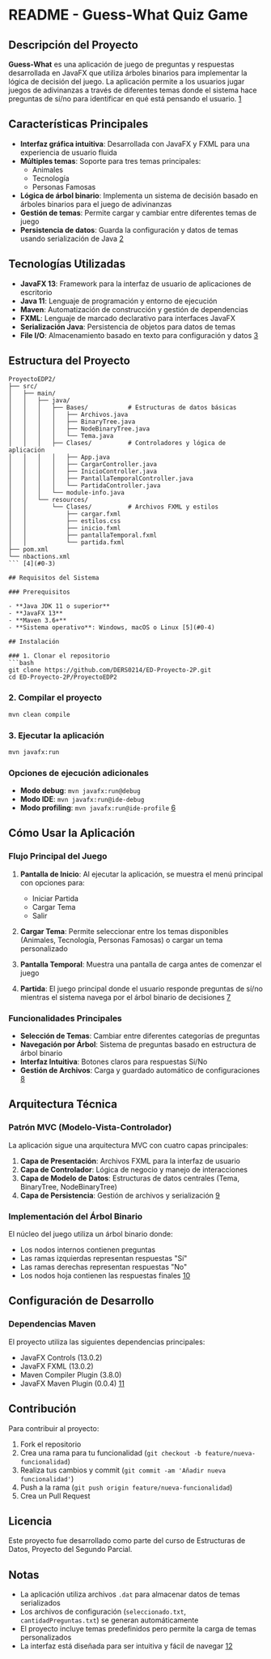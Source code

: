 


# README - Guess-What Quiz Game

## Descripción del Proyecto

**Guess-What** es una aplicación de juego de preguntas y respuestas desarrollada en JavaFX que utiliza árboles binarios para implementar la lógica de decisión del juego. La aplicación permite a los usuarios jugar juegos de adivinanzas a través de diferentes temas donde el sistema hace preguntas de sí/no para identificar en qué está pensando el usuario. [1](#0-0) 

## Características Principales

- **Interfaz gráfica intuitiva**: Desarrollada con JavaFX y FXML para una experiencia de usuario fluida
- **Múltiples temas**: Soporte para tres temas principales:
  - Animales
  - Tecnología  
  - Personas Famosas
- **Lógica de árbol binario**: Implementa un sistema de decisión basado en árboles binarios para el juego de adivinanzas
- **Gestión de temas**: Permite cargar y cambiar entre diferentes temas de juego
- **Persistencia de datos**: Guarda la configuración y datos de temas usando serialización de Java [2](#0-1) 

## Tecnologías Utilizadas

- **JavaFX 13**: Framework para la interfaz de usuario de aplicaciones de escritorio
- **Java 11**: Lenguaje de programación y entorno de ejecución
- **Maven**: Automatización de construcción y gestión de dependencias  
- **FXML**: Lenguaje de marcado declarativo para interfaces JavaFX
- **Serialización Java**: Persistencia de objetos para datos de temas
- **File I/O**: Almacenamiento basado en texto para configuración y datos [3](#0-2) 

## Estructura del Proyecto

```
ProyectoEDP2/
├── src/
│   ├── main/
│   │   ├── java/
│   │   │   ├── Bases/           # Estructuras de datos básicas
│   │   │   │   ├── Archivos.java
│   │   │   │   ├── BinaryTree.java
│   │   │   │   ├── NodeBinaryTree.java
│   │   │   │   └── Tema.java
│   │   │   ├── Clases/          # Controladores y lógica de aplicación
│   │   │   │   ├── App.java
│   │   │   │   ├── CargarController.java
│   │   │   │   ├── InicioController.java
│   │   │   │   ├── PantallaTemporalController.java
│   │   │   │   └── PartidaController.java
│   │   │   └── module-info.java
│   │   └── resources/
│   │       └── Clases/          # Archivos FXML y estilos
│   │           ├── cargar.fxml
│   │           ├── estilos.css
│   │           ├── inicio.fxml
│   │           ├── pantallaTemporal.fxml
│   │           └── partida.fxml
├── pom.xml
└── nbactions.xml
``` [4](#0-3) 

## Requisitos del Sistema

### Prerequisitos

- **Java JDK 11 o superior**
- **JavaFX 13**
- **Maven 3.6+**
- **Sistema operativo**: Windows, macOS o Linux [5](#0-4) 

## Instalación

### 1. Clonar el repositorio
```bash
git clone https://github.com/DERS0214/ED-Proyecto-2P.git
cd ED-Proyecto-2P/ProyectoEDP2
```

### 2. Compilar el proyecto
```bash
mvn clean compile
```

### 3. Ejecutar la aplicación
```bash
mvn javafx:run
```

### Opciones de ejecución adicionales
- **Modo debug**: `mvn javafx:run@debug`
- **Modo IDE**: `mvn javafx:run@ide-debug`
- **Modo profiling**: `mvn javafx:run@ide-profile` [6](#0-5) 

## Cómo Usar la Aplicación

### Flujo Principal del Juego

1. **Pantalla de Inicio**: Al ejecutar la aplicación, se muestra el menú principal con opciones para:
   - Iniciar Partida
   - Cargar Tema
   - Salir

2. **Cargar Tema**: Permite seleccionar entre los temas disponibles (Animales, Tecnología, Personas Famosas) o cargar un tema personalizado

3. **Pantalla Temporal**: Muestra una pantalla de carga antes de comenzar el juego

4. **Partida**: El juego principal donde el usuario responde preguntas de sí/no mientras el sistema navega por el árbol binario de decisiones [7](#0-6) 

### Funcionalidades Principales

- **Selección de Temas**: Cambiar entre diferentes categorías de preguntas
- **Navegación por Árbol**: Sistema de preguntas basado en estructura de árbol binario
- **Interfaz Intuitiva**: Botones claros para respuestas Sí/No
- **Gestión de Archivos**: Carga y guardado automático de configuraciones [8](#0-7) 

## Arquitectura Técnica

### Patrón MVC (Modelo-Vista-Controlador)

La aplicación sigue una arquitectura MVC con cuatro capas principales:

1. **Capa de Presentación**: Archivos FXML para la interfaz de usuario
2. **Capa de Controlador**: Lógica de negocio y manejo de interacciones
3. **Capa de Modelo de Datos**: Estructuras de datos centrales (Tema, BinaryTree, NodeBinaryTree)
4. **Capa de Persistencia**: Gestión de archivos y serialización [9](#0-8) 

### Implementación del Árbol Binario

El núcleo del juego utiliza un árbol binario donde:
- Los nodos internos contienen preguntas
- Las ramas izquierdas representan respuestas "Sí"
- Las ramas derechas representan respuestas "No"
- Los nodos hoja contienen las respuestas finales [10](#0-9) 

## Configuración de Desarrollo

### Dependencias Maven

El proyecto utiliza las siguientes dependencias principales:
- JavaFX Controls (13.0.2)
- JavaFX FXML (13.0.2)
- Maven Compiler Plugin (3.8.0)
- JavaFX Maven Plugin (0.0.4) [11](#0-10) 

## Contribución

Para contribuir al proyecto:

1. Fork el repositorio
2. Crea una rama para tu funcionalidad (`git checkout -b feature/nueva-funcionalidad`)
3. Realiza tus cambios y commit (`git commit -am 'Añadir nueva funcionalidad'`)
4. Push a la rama (`git push origin feature/nueva-funcionalidad`)
5. Crea un Pull Request

## Licencia

Este proyecto fue desarrollado como parte del curso de Estructuras de Datos, Proyecto del Segundo Parcial.

## Notas

- La aplicación utiliza archivos `.dat` para almacenar datos de temas serializados
- Los archivos de configuración (`seleccionado.txt`, `cantidadPreguntas.txt`) se generan automáticamente
- El proyecto incluye temas predefinidos pero permite la carga de temas personalizados
- La interfaz está diseñada para ser intuitiva y fácil de navegar [12](#0-11) 
